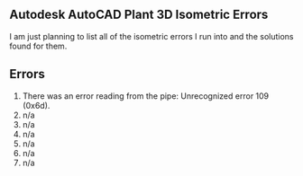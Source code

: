 ## Autodesk AutoCAD Plant 3D Isometric Errors
I am just planning to list all of the isometric errors I run into and the solutions found for them.

## Errors
1. There was an error reading from the pipe: Unrecognized error 109 (0x6d).
  1. n/a
  2. n/a
2. n/a
  1. n/a
  2. n/a
3. n/a
